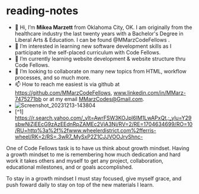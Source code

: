 # reading-notes
- 👋 Hi, I’m **Mikea Marzett** from Oklahoma City, OK. I am originally from the healthcare industry the last twenty years with a Bachelor's Degree in Liberal Arts & Education. I can be found @MMarzCodeFellows .
- 👀 I’m interested in learning new software development skills as I participate in the self-placed
 curriculum with Code Fellows.
- 🌱 I’m currently learning website development & website structure thru Code Fellows. 
- 💞️ I’m looking to collaborate on many new topics from HTML, workflow processes, and so much more.
- 📫 How to reach me easiest is via github at https://github.com/MMarzCodeFellows, www.linkedin.com/in/MMarz-7475271bb or at my email MMarzCodes@Gmail.com.
- ![Screenshot_20231213-143804](https://github.com/MMarzCodeFellows/MMarzCodeFellows/assets/155282209/2bc90db6-c5bf-4fcc-9e97-b96186fc7ea0)
- [^1]  https://r.search.yahoo.com/_ylt=AwrFSW3KOJpl6IM1LwAPxQt.;_ylu=Y29sbwNiZjEEcG9zAzEEdnRpZAMEc2VjA3Nj/RV=2/RE=1704634699/RO=10/RU=http%3a%2f%2fwww.wheelerdistrict.com%2fferris-wheel/RK=2/RS=.3wR7_MySxP2Z1CJJVOOJrvShnc-



One of Code Fellows task is to have us think about growth mindset. Having a growth mindset to me is remembering how much dedication and hard work it takes others and myself to get any project, collaboration, educational milestones, and or goals accomplished. 

To stay in a growth mindset I must stay focused, give myself grace, and push foward daily to stay on top of the new materials
I learn.
<!---
MMarzCodeFellows/MMarzCodeFellows is a ✨ special ✨ repository because its `README.md` (this file) appears on your GitHub profile.
You can click the Preview link to take a look at your changes.
--->
